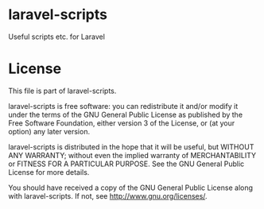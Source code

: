 # laravel-scripts
Useful scripts etc. for Laravel

# License
This file is part of laravel-scripts.

laravel-scripts is free software: you can redistribute it and/or modify
it under the terms of the GNU General Public License as published by
the Free Software Foundation, either version 3 of the License, or (at
your option) any later version.

laravel-scripts is distributed in the hope that it will be useful, but
WITHOUT ANY WARRANTY; without even the implied warranty of
MERCHANTABILITY or FITNESS FOR A PARTICULAR PURPOSE.  See the
GNU General Public License for more details.

You should have received a copy of the GNU General Public License along
with laravel-scripts.  If not, see <http://www.gnu.org/licenses/>.
